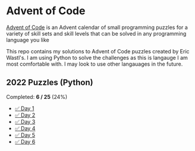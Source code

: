 # Advent of Code
[Advent of Code](https://adventofcode.com/) is an Advent calendar of small programming puzzles for a variety of skill sets and skill levels that can be solved in any programming language you like

This repo contains my solutions to Advent of Code puzzles created by Eric Wastl's. I am using Python to solve the challenges as this is langauge I am most comfortable with. I may look to use other langauages in the future.

## 2022 Puzzles (Python)

Completed: **6 / 25** (24%)

* [✅ Day 1](2022/1/)
* [✅ Day 2](2022/2/)
* [✅ Day 3](2022/3/)
* [✅ Day 4](2022/4/)
* [✅ Day 5](2022/5/)
* [✅ Day 6](2022/6/)
